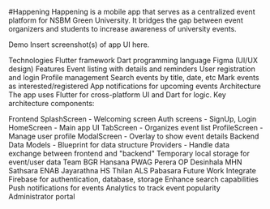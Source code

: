 #Happening
Happening is a mobile app that serves as a centralized event platform for NSBM Green University. It bridges the gap between event organizers and students to increase awareness of university events.

Demo
Insert screenshot(s) of app UI here.

Technologies
Flutter framework
Dart programming language
Figma (UI/UX design)
Features
Event listing with details and reminders
User registration and login
Profile management
Search events by title, date, etc
Mark events as interested/registered
App notifications for upcoming events
Architecture
The app uses Flutter for cross-platform UI and Dart for logic. Key architecture components:

Frontend
SplashScreen - Welcoming screen
Auth screens - SignUp, Login
HomeScreen - Main app UI
TabScreen - Organizes event list
ProfileScreen - Manage user profile
ModalScreen - Overlay to show event details
Backend
Data Models - Blueprint for data structure
Providers - Handle data exchange between frontend and "backend"
Temporary local storage for event/user data
Team
BGR Hansana
PWAG Perera
OP Desinhala
MHN Sathsara
ENAB Jayarathna
HS Thilan
ALS Pabasara
Future Work
Integrate Firebase for authentication, database, storage
Enhance search capabilities
Push notifications for events
Analytics to track event popularity
Administrator portal
